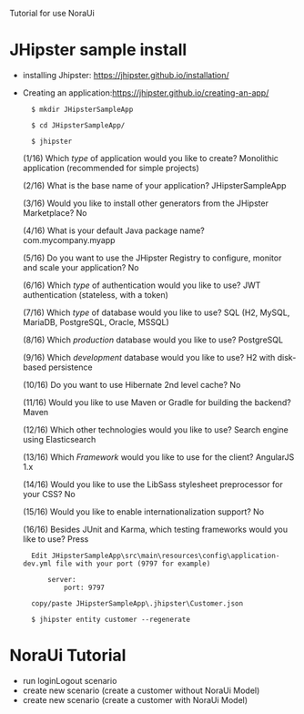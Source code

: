 Tutorial for use NoraUi

# JHipster sample install

* installing Jhipster: https://jhipster.github.io/installation/
* Creating an application:https://jhipster.github.io/creating-an-app/

        $ mkdir JHipsterSampleApp
    
        $ cd JHipsterSampleApp/
    
        $ jhipster
    
    (1/16) Which *type* of application would you like to create? Monolithic application (recommended for simple projects)
    
    (2/16) What is the base name of your application? JHipsterSampleApp
    
    (3/16) Would you like to install other generators from the JHipster Marketplace? No
    
    (4/16) What is your default Java package name? com.mycompany.myapp
    
    (5/16) Do you want to use the JHipster Registry to configure, monitor and scale your application? No
    
    (6/16) Which *type* of authentication would you like to use? JWT authentication (stateless, with a token)
    
    (7/16) Which *type* of database would you like to use? SQL (H2, MySQL, MariaDB, PostgreSQL, Oracle, MSSQL)
    
    (8/16) Which *production* database would you like to use? PostgreSQL
    
    (9/16) Which *development* database would you like to use? H2 with disk-based persistence
    
    (10/16) Do you want to use Hibernate 2nd level cache? No
    
    (11/16) Would you like to use Maven or Gradle for building the backend? Maven
    
    (12/16) Which other technologies would you like to use? Search engine using Elasticsearch
    
    (13/16) Which *Framework* would you like to use for the client? AngularJS 1.x
    
    (14/16) Would you like to use the LibSass stylesheet preprocessor for your CSS? No
    
    (15/16) Would you like to enable internationalization support? No
    
    (16/16) Besides JUnit and Karma, which testing frameworks would you like to use? Press <enter>
    
        Edit JHipsterSampleApp\src\main\resources\config\application-dev.yml file with your port (9797 for example)
        
            server:
                port: 9797
        
        copy/paste JHipsterSampleApp\.jhipster\Customer.json
    
        $ jhipster entity customer --regenerate

# NoraUi Tutorial

* run loginLogout scenario
* create new scenario (create a customer without NoraUi Model)
* create new scenario (create a customer with NoraUi Model)
